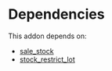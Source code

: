 # Dependencies

This addon depends on:

- [sale_stock](../../odoo-bringout-oca-ocb-sale_stock)
- [stock_restrict_lot](../../odoo-bringout-oca-stock-logistics-workflow-stock_restrict_lot)
